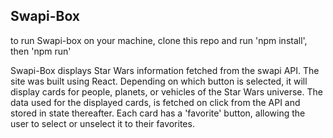 ## Swapi-Box

to run Swapi-box on your machine, clone this repo and run 'npm install', then 'npm run'

Swapi-Box displays Star Wars information fetched from the swapi API. The site was built using React. Depending on which button is selected, it will display cards for people, planets, or vehicles of the Star Wars universe. The data used for the displayed cards, is fetched on click from the API and stored in state thereafter. Each card has a 'favorite' button, allowing the user to select or unselect it to their favorites.


